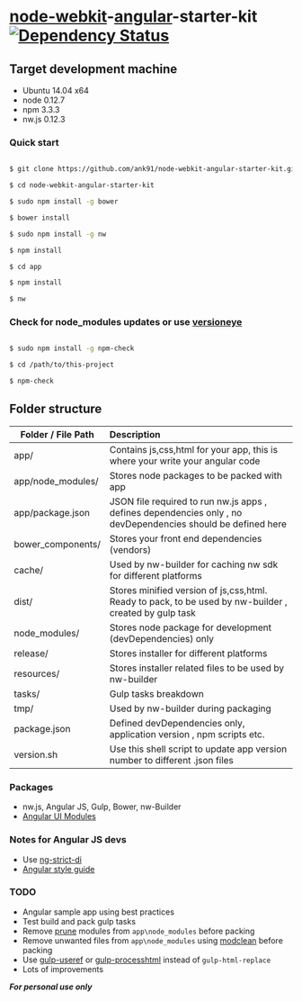 # [node-webkit](http://nwjs.io/)-[angular](https://angularjs.org/)-starter-kit [![Dependency Status](https://www.versioneye.com/user/projects/5603e34ff5f2eb00170007a5/badge.svg?style=flat)](https://www.versioneye.com/user/projects/5603e34ff5f2eb00170007a5)

## Target development machine
* Ubuntu 14.04 x64
* node 0.12.7
* npm 3.3.3
* nw.js 0.12.3


### Quick start

```bash

$ git clone https://github.com/ank91/node-webkit-angular-starter-kit.git

$ cd node-webkit-angular-starter-kit

$ sudo npm install -g bower

$ bower install 

$ sudo npm install -g nw

$ npm install

$ cd app

$ npm install

$ nw

```


### Check for node_modules updates or use [versioneye](https://www.versioneye.com/)

```bash

$ sudo npm install -g npm-check

$ cd /path/to/this-project

$ npm-check


```

## Folder structure
| Folder / File Path                | Description                          |
| -----------------------------     | :------------------------------------|
| app/                              | Contains js,css,html for your app, this is where your write your angular code                        |
| app/node_modules/                 | Stores node packages to be packed with app                      |
| app/package.json               | JSON file required to run nw.js apps , defines dependencies only , no devDependencies should be defined here                        |
| bower_components/              | Stores your front end dependencies (vendors)                           |
| cache/                         | Used by nw-builder for caching nw sdk for different platforms                            |
| dist/                          | Stores minified version of js,css,html. Ready to pack, to be used by nw-builder , created by gulp task                            |
| node_modules/                  | Stores node package for development (devDependencies) only                             |
| release/                       | Stores installer for different platforms                             |   
| resources/                     | Stores installer related files to be used by nw-builder                             |
| tasks/                         | Gulp tasks breakdown                         |   
| tmp/                           | Used by nw-builder during packaging                          |
| package.json                   | Defined devDependencies only, application version , npm scripts etc.                            |
| version.sh                     | Use this shell script to update app version number to different .json files                             |   


### Packages
* nw.js, Angular JS, Gulp, Bower, nw-Builder
* [Angular UI Modules](https://angular-ui.github.io/)


### Notes for Angular JS devs
* Use [ng-strict-di](https://docs.angularjs.org/api/ng/directive/ngApp)
* [Angular style guide](https://github.com/johnpapa/angular-styleguide)

### TODO
* Angular sample app using best practices
* Test build and pack gulp tasks
* Remove [prune](https://docs.npmjs.com/cli/prune) modules from ```app\node_modules``` before packing
* Remove unwanted files from ```app\node_modules``` using [modclean](https://www.npmjs.com/package/modclean) before packing
* Use [gulp-useref](https://github.com/jonkemp/gulp-useref) or [gulp-processhtml](https://www.npmjs.com/package/gulp-processhtml) instead of ```gulp-html-replace```
* Lots of improvements


***For personal use only***
